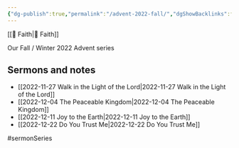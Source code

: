 ```yaml
---
{"dg-publish":true,"permalink":"/advent-2022-fall/","dgShowBacklinks":false}
---
```



[[📘 Faith\|📘 Faith]]

Our Fall / Winter 2022 Advent series

## Sermons and notes

* [[2022-11-27 Walk in the Light of the Lord\|2022-11-27 Walk in the Light of the Lord]]
* [[2022-12-04 The Peaceable Kingdom\|2022-12-04 The Peaceable Kingdom]]
* [[2022-12-11 Joy to the Earth\|2022-12-11 Joy to the Earth]]
* [[2022-12-22 Do You Trust Me\|2022-12-22 Do You Trust Me]]

#sermonSeries 